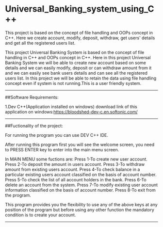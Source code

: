 # Universal_Banking_system_using_C++
This project is based on the concept of file handling and OOPs concept in C++. Here we create account, modify, deposit, withdraw, get users' details and get all the registered users list.

This project Universal Banking System is based on the concept of file handling in C++ and OOPs concept in C++.
Here in this project Universal Banking System we will be able to create new account based on some details and we can easily modify, 
deposit or can withdraw amount from it and we can easily see bank users details and can see all the registered users list.
In this project we will be able to retain the data using file handling concept even if system is not running.This is a user friendly system.

--------------------------------------------------
##Software Requirements:

1.Dev C++(Application installed on windows)
download link of this application on windows:https://bloodshed-dev-c.en.softonic.com/

--------------------------------------------------

##Fuctionality of the project:

For running the program you can use DEV C++ IDE.

After running this program first you will see the welcome screen, you need to PRESS ENTER key 
to enter into the main menu screen.

In MAIN MENU some fuctions are:
Press 1-To create new user account.
Press 2-To deposit the amount in users account.
Press 3-To withdraw amount from existing users account.
Press 4-To check balance in a particular existing users account classified on the basis of account number.
Press 5-To check the list of all account holders in the bank.
Press 6-To delete an account from the system.
Press 7-To modify existing user account information classified on the basis of account number.
Press 8-To exit from the program.

This program provides you the flexibility to use any of the above keys at any
position of the program but before using any other function the mandatory condition is to create your account.

--------------------------------------------------

 
